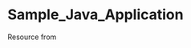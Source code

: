 # Sample_Java_Application
Resource from <a href="http//ekoninjarr.blogspot.com/2015/02/membuat-form-data-mahasiswa-java.html?m=1"></a>
